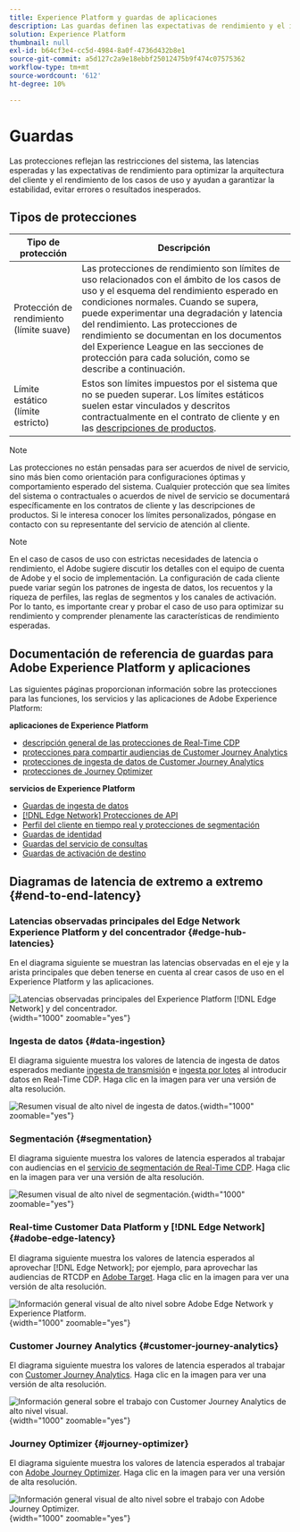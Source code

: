 ```yaml
---
title: Experience Platform y guardas de aplicaciones
description: Las guardas definen las expectativas de rendimiento y el impacto para los componentes y servicios dentro de Adobe Experience Platform y las aplicaciones
solution: Experience Platform
thumbnail: null
exl-id: b64cf3e4-cc5d-4984-8a0f-4736d432b8e1
source-git-commit: a5d127c2a9e18ebbf25012475b9f474c07575362
workflow-type: tm+mt
source-wordcount: '612'
ht-degree: 10%

---
```



# Guardas

Las protecciones reflejan las restricciones del sistema, las latencias esperadas y las expectativas de rendimiento para optimizar la arquitectura del cliente y el rendimiento de los casos de uso y ayudan a garantizar la estabilidad, evitar errores o resultados inesperados.

## Tipos de protecciones

| Tipo de protección | Descripción |
|---|---|
| Protección de rendimiento (límite suave) | Las protecciones de rendimiento son límites de uso relacionados con el ámbito de los casos de uso y el esquema del rendimiento esperado en condiciones normales. Cuando se supera, puede experimentar una degradación y latencia del rendimiento. Las protecciones de rendimiento se documentan en los documentos del Experience League en las secciones de protección para cada solución, como se describe a continuación. |
| Límite estático (límite estricto) | Estos son límites impuestos por el sistema que no se pueden superar. Los límites estáticos suelen estar vinculados y descritos contractualmente en el contrato de cliente y en las [descripciones de productos](https://helpx.adobe.com/legal/product-descriptions.html). |

>[!NOTE]
>
> Las protecciones no están pensadas para ser acuerdos de nivel de servicio, sino más bien como orientación para configuraciones óptimas y comportamiento esperado del sistema. Cualquier protección que sea límites del sistema o contractuales o acuerdos de nivel de servicio se documentará específicamente en los contratos de cliente y las descripciones de productos. Si le interesa conocer los límites personalizados, póngase en contacto con su representante del servicio de atención al cliente.

>[!NOTE]
>
> En el caso de casos de uso con estrictas necesidades de latencia o rendimiento, el Adobe sugiere discutir los detalles con el equipo de cuenta de Adobe y el socio de implementación. La configuración de cada cliente puede variar según los patrones de ingesta de datos, los recuentos y la riqueza de perfiles, las reglas de segmentos y los canales de activación. Por lo tanto, es importante crear y probar el caso de uso para optimizar su rendimiento y comprender plenamente las características de rendimiento esperadas.

## Documentación de referencia de guardas para Adobe Experience Platform y aplicaciones

Las siguientes páginas proporcionan información sobre las protecciones para las funciones, los servicios y las aplicaciones de Adobe Experience Platform:

**aplicaciones de Experience Platform**

* [descripción general de las protecciones de Real-Time CDP](https://experienceleague.adobe.com/docs/experience-platform/rtcdp/guardrails/overview.html)
* [protecciones para compartir audiencias de Customer Journey Analytics](https://experienceleague.adobe.com/docs/analytics-platform/using/cja-components/audiences/publish.html#latency)
* [protecciones de ingesta de datos de Customer Journey Analytics](https://experienceleague.adobe.com/docs/experience-platform/sources/connectors/adobe-applications/analytics.html#what-is-the-expected-latency-for-analytics-data-on-platform%3F)
* [protecciones de Journey Optimizer](https://experienceleague.adobe.com/docs/journey-optimizer/using/get-started/guardrails.html)

**servicios de Experience Platform**

* [Guardas de ingesta de datos](https://experienceleague.adobe.com/docs/experience-platform/ingestion/guardrails.html)
* [[!DNL Edge Network] Protecciones de API](https://experienceleague.adobe.com/docs/experience-platform/edge-network-server-api/guardrails.html)
* [Perfil del cliente en tiempo real y protecciones de segmentación](https://experienceleague.adobe.com/docs/experience-platform/profile/guardrails.html?lang=es)
* [Guardas de identidad](https://experienceleague.adobe.com/docs/experience-platform/identity/guardrails.html?lang=es)
* [Guardas del servicio de consultas](https://experienceleague.adobe.com/docs/experience-platform/query/guardrails.html?lang=es)
* [Guardas de activación de destino](https://experienceleague.adobe.com/docs/experience-platform/destinations/guardrails.html?lang=es)

## Diagramas de latencia de extremo a extremo {#end-to-end-latency}

### Latencias observadas principales del Edge Network Experience Platform y del concentrador {#edge-hub-latencies}

En el diagrama siguiente se muestran las latencias observadas en el eje y la arista principales que deben tenerse en cuenta al crear casos de uso en el Experience Platform y las aplicaciones.

![Latencias observadas principales del Experience Platform [!DNL Edge Network] y del concentrador.](/help/blueprints/experience-platform/deployment/assets/aep_edge_hub_latency_v1.svg "Latencias observadas principales del Edge Network Experience Platform y el concentrador"){width="1000" zoomable="yes"}

### Ingesta de datos {#data-ingestion}

El diagrama siguiente muestra los valores de latencia de ingesta de datos esperados mediante [ingesta de transmisión](https://experienceleague.adobe.com/docs/experience-platform/ingestion/streaming/overview.html) e [ingesta por lotes](https://experienceleague.adobe.com/docs/experience-platform/ingestion/batch/getting-started.html?lang=es) al introducir datos en Real-Time CDP. Haga clic en la imagen para ver una versión de alta resolución.

![Resumen visual de alto nivel de ingesta de datos.](/help/blueprints/experience-platform/deployment/assets/aep_data_flow_guardrails.svg "Valores de latencia e información general visual de alto nivel de ingesta de datos"){width="1000" zoomable="yes"}

### Segmentación {#segmentation}

El diagrama siguiente muestra los valores de latencia esperados al trabajar con audiencias en el [servicio de segmentación de Real-Time CDP](https://experienceleague.adobe.com/docs/experience-platform/segmentation/home.html?lang=es). Haga clic en la imagen para ver una versión de alta resolución.

![Resumen visual de alto nivel de segmentación.](/help/blueprints/experience-platform/deployment/assets/segmentation_guardrails.svg "Valores de latencia e información general visual de alto nivel de segmentación"){width="1000" zoomable="yes"}

### Real-time Customer Data Platform y [!DNL Edge Network] {#adobe-edge-latency}

El diagrama siguiente muestra los valores de latencia esperados al aprovechar [!DNL Edge Network]; por ejemplo, para aprovechar las audiencias de RTCDP en [Adobe Target](https://experienceleague.adobe.com/docs/experience-platform/destinations/catalog/personalization/adobe-target-connection.html?lang=es). Haga clic en la imagen para ver una versión de alta resolución.

![Información general visual de alto nivel sobre Adobe Edge Network y Experience Platform.](/help/blueprints/experience-platform/deployment/assets/RTCDP_Edge_guardrails.svg "Información general y latencia visual de alto nivel sobre la exportación de audiencias a Adobe Target"){width="1000" zoomable="yes"}

### Customer Journey Analytics     {#customer-journey-analytics}

El diagrama siguiente muestra los valores de latencia esperados al trabajar con [Customer Journey Analytics](https://experienceleague.adobe.com/docs/analytics-platform/using/cja-overview/cja-overview.html?lang=en). Haga clic en la imagen para ver una versión de alta resolución.

![Información general sobre el trabajo con Customer Journey Analytics de alto nivel visual.](/help/blueprints/experience-platform/deployment/assets/CJA_guardrails.svg "Trabajar con valores de latencia y descripción general visual de alto nivel de Customer Journey Analytics"){width="1000" zoomable="yes"}

### Journey Optimizer   {#journey-optimizer}

El diagrama siguiente muestra los valores de latencia esperados al trabajar con [Adobe Journey Optimizer](https://experienceleague.adobe.com/docs/journey-optimizer/using/get-started/get-started.html?lang=en). Haga clic en la imagen para ver una versión de alta resolución.

![Información general visual de alto nivel sobre el trabajo con Adobe Journey Optimizer.](/help/blueprints/experience-platform/deployment/assets/AJO_guardrails.svg "Trabajar con valores de latencia y descripción general visual de alto nivel de Adobe Journey Optimizer"){width="1000" zoomable="yes"}